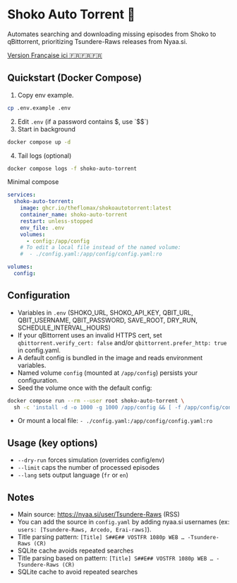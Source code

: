# Shoko Auto Torrent 🎐

Automates searching and downloading missing episodes from Shoko to qBittorrent, prioritizing Tsundere-Raws releases from Nyaa.si.

[Version Française ici 🇫🇷🇫🇷🇫🇷](README.fr.md)

## Quickstart (Docker Compose)
1) Copy env example.
```bash
cp .env.example .env
```
2) Edit `.env` (if a password contains $, use `$$`)
3) Start in background
```bash
docker compose up -d
```
4) Tail logs (optional)
```bash
docker compose logs -f shoko-auto-torrent
```

Minimal compose
```yaml
services:
  shoko-auto-torrent:
    image: ghcr.io/theflomax/shokoautotorrent:latest
    container_name: shoko-auto-torrent
    restart: unless-stopped
    env_file: .env
    volumes:
      - config:/app/config
    # To edit a local file instead of the named volume:
    #  - ./config.yaml:/app/config/config.yaml:ro

volumes:
  config:
```

## Configuration
- Variables in `.env` (SHOKO_URL, SHOKO_API_KEY, QBIT_URL, QBIT_USERNAME, QBIT_PASSWORD, SAVE_ROOT, DRY_RUN, SCHEDULE_INTERVAL_HOURS)
- If your qBittorrent uses an invalid HTTPS cert, set `qbittorrent.verify_cert: false` and/or `qbittorrent.prefer_http: true` in config.yaml.
- A default config is bundled in the image and reads environment variables.
- Named volume `config` (mounted at `/app/config`) persists your configuration.
- Seed the volume once with the default config:
```bash
docker compose run --rm --user root shoko-auto-torrent \
  sh -c 'install -d -o 1000 -g 1000 /app/config && [ -f /app/config/config.yaml ] || install -o 1000 -g 1000 -m 644 /app/config.yaml /app/config/config.yaml'
```
- Or mount a local file: `- ./config.yaml:/app/config/config.yaml:ro`

## Usage (key options)
- `--dry-run` forces simulation (overrides config/env)
- `--limit` caps the number of processed episodes
- `--lang` sets output language (`fr` or `en`)

## Notes
- Main source: https://nyaa.si/user/Tsundere-Raws (RSS)
- You can add the source in `config.yaml` by adding nyaa.si usernames (ex: `users: [Tsundere-Raws, Arcedo, Erai-raws]`).
- Title parsing pattern: `[Title] S##E## VOSTFR 1080p WEB … -Tsundere-Raws (CR)`
- SQLite cache avoids repeated searches
- Title parsing based on pattern: `[Title] S##E## VOSTFR 1080p WEB … -Tsundere-Raws (CR)`
- SQLite cache to avoid repeated searches
